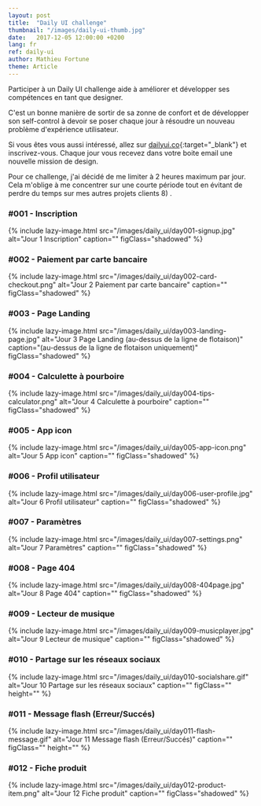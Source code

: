 ```yaml
---
layout: post
title:  "Daily UI challenge"
thumbnail: "/images/daily-ui-thumb.jpg"
date:   2017-12-05 12:00:00 +0200
lang: fr
ref: daily-ui
author: Mathieu Fortune
theme: Article
---
```


Participer à un Daily UI challenge aide à améliorer et développer ses compétences en tant que designer.

C'est un bonne manière de sortir de sa zonne de confort et de développer son self-control à devoir se poser chaque jour à résoudre un nouveau problème d'expérience utilisateur.

Si vous êtes vous aussi intéressé, allez sur [dailyui.co](http://www.dailyui.co/ "Site internet pour s'inscrire au Daily UI challenge"){:target="_blank"} et inscrivez-vous. Chaque jour vous recevez dans votre boite email une nouvelle mission de design.

Pour ce challenge, j'ai décidé de me limiter à 2 heures maximum par jour.
Cela m'oblige à me concentrer sur une courte période tout en évitant de perdre du temps sur mes autres projets clients 8) .

### #001 - Inscription

{% include lazy-image.html src="/images/daily_ui/day001-signup.jpg" alt="Jour 1 Inscription" caption="" figClass="shadowed" %}

### #002 - Paiement par carte bancaire

{% include lazy-image.html src="/images/daily_ui/day002-card-checkout.png" alt="Jour 2 Paiement par carte bancaire" caption="" figClass="shadowed" %}

### #003 - Page Landing

{% include lazy-image.html src="/images/daily_ui/day003-landing-page.jpg" alt="Jour 3 Page Landing (au-dessus de la ligne de flotaison)" caption="(au-dessus de la ligne de flotaison uniquement)" figClass="shadowed" %}

### #004 - Calculette à pourboire

{% include lazy-image.html src="/images/daily_ui/day004-tips-calculator.png" alt="Jour 4 Calculette à pourboire" caption="" figClass="shadowed" %}

### #005 - App icon

{% include lazy-image.html src="/images/daily_ui/day005-app-icon.png" alt="Jour 5 App icon" caption="" figClass="shadowed" %}

### #006 - Profil utilisateur

{% include lazy-image.html src="/images/daily_ui/day006-user-profile.jpg" alt="Jour 6 Profil utilisateur" caption="" figClass="shadowed" %}

### #007 - Paramètres

{% include lazy-image.html src="/images/daily_ui/day007-settings.png" alt="Jour 7 Paramètres" caption="" figClass="shadowed" %}

### #008 - Page 404

{% include lazy-image.html src="/images/daily_ui/day008-404page.jpg" alt="Jour 8 Page 404" caption="" figClass="shadowed" %}

### #009 - Lecteur de musique

{% include lazy-image.html src="/images/daily_ui/day009-musicplayer.jpg" alt="Jour 9 Lecteur de musique" caption="" figClass="shadowed" %}


### #010 - Partage sur les réseaux sociaux

{% include lazy-image.html src="/images/daily_ui/day010-socialshare.gif" alt="Jour 10 Partage sur les réseaux sociaux" caption="" figClass="" height="" %}

### #011 - Message flash (Erreur/Succés)

{% include lazy-image.html src="/images/daily_ui/day011-flash-message.gif" alt="Jour 11 Message flash (Erreur/Succés)" caption="" figClass="" height="" %}

### #012 - Fiche produit

{% include lazy-image.html src="/images/daily_ui/day012-product-item.png" alt="Jour 12 Fiche produit" caption="" figClass="shadowed" %}